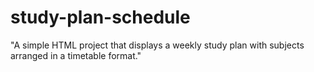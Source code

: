 # study-plan-schedule
"A simple HTML project that displays a weekly study plan with subjects arranged in a timetable format."
